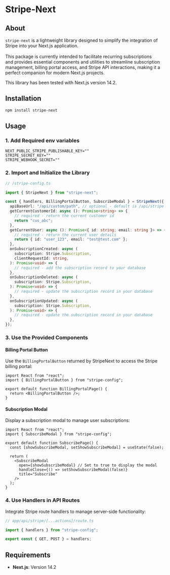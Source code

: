 # Stripe-Next

## About

`stripe-next` is a lightweight library designed to simplify the integration of Stripe into your Next.js application. \
\
This package is currently intended to facilitate recurring subscriptions and provides essential components and utilities to streamline subscription management, billing portal access, and Stripe API interactions, making it a perfect companion for modern Next.js projects.

This library has been tested with Next.js version 14.2.

## Installation

```bash
npm install stripe-next
```

## Usage

### 1. Add Required env variables

```env
NEXT_PUBLIC_STRIPE_PUBLISHABLE_KEY=""
STRIPE_SECRET_KEY=""
STRIPE_WEBHOOK_SECRET=""

```

### 2. Import and Initialize the Library

```ts
// /stripe-config.ts

import { StripeNext } from "stripe-next";

const { handlers, BillingPortalButton, SubscribeModal } = StripeNext({
  apiBaseUrl: "/api/custom/path", // optional - default is /api/stripe
  getCurrentCustomerId: async (): Promise<string> => {
    // required - return the current customer id
    return "cus_abc";
  },
  getCurrentUser: async (): Promise<{ id: string; email: string }> => {
    // required - return the current user details
    return { id: "user_123", email: "test@test.com" };
  },
  onSubscriptionCreated: async (
    subscription: Stripe.Subscription,
    clientRequestId: string,
  ): Promise<void> => {
    // required - add the subscription record to your database
  },
  onSubscriptionDeleted: async (
    subscription: Stripe.Subscription,
  ): Promise<void> => {
    // required - update the subscription record in your database
  },
  onSubscriptionUpdated: async (
    subscription: Stripe.Subscription,
  ): Promise<void> => {
    // required - update the subscription record in your database
  },
});
```

### 3. Use the Provided Components

#### Billing Portal Button

Use the `BillingPortalButton` returned by StripeNext to access the Stripe billing portal:

```tsx
import React from "react";
import { BillingPortalButton } from "stripe-config";

export default function BillingPortalPage() {
  return <BillingPortalButton />;
}
```

#### Subscription Modal

Display a subscription modal to manage user subscriptions:

```tsx
import React from "react";
import { SubscribeModal } from "stripe-config";

export default function SubscribePage() {
  const [showSubscribeModal, setShowSubscribeModal] = useState(false);

  return (
    <SubscribeModal
      open={showSubscribeModal} // Set to true to display the modal
      handleClose={() => setShowSubscribeModal(false)}
      title="Subscribe"
    />
  );
}
```

### 4. Use Handlers in API Routes

Integrate Stripe route handlers to manage server-side functionality:

```ts
// app/api/stripe/[...actions]/route.ts

import { handlers } from "stripe-config";

export const { GET, POST } = handlers;
```

##

## Requirements

- **Next.js**: Version 14.2 

